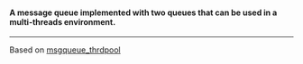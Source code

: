 #### A message queue implemented with two queues that can be used in a multi-threads environment.

___
Based on [msgqueue_thrdpool](https://github.com/Barenboim/msgqueue_thrdpool)




